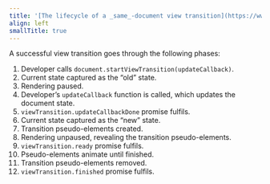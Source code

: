```yaml
---
title: '[The lifecycle of a _same_-document view transition](https://www.w3.org/TR/css-view-transitions-1/#lifecycle)'
align: left
smallTitle: true
---
```


A successful view transition goes through the following phases:

1. Developer calls <code>document<wbr>.startViewTransition<wbr>(updateCallback)</code>.
1. Current state captured as the “old” state.
1. Rendering paused.
1. Developer’s <code>updateCallback</code> function is called, which updates the document state.
1. <code>viewTransition<wbr>.updateCallbackDone</code> promise fulfils.
1. Current state captured as the “new” state.
1. Transition pseudo-elements created.
1. Rendering unpaused, revealing the transition pseudo-elements.
1. <code>viewTransition<wbr>.ready</code> promise fulfils.
1. Pseudo-elements animate until finished.
1. Transition pseudo-elements removed.
1. <code>viewTransition<wbr>.finished</code> promise fulfils.

<style>
	@layer base {
      li {
         max-inline-size: inherit;
      }
   }
</style>
